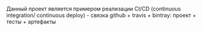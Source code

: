 Данный проект является примером реализации CI/CD (continuous integration/ continuous deploy) - связка github + travis + bintray: проект + тесты + артефакты
